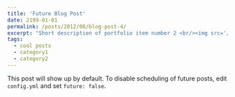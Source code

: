 ```yaml
---
title: 'Future Blog Post'
date: 2199-01-01
permalink: /posts/2012/08/blog-post-4/
excerpt: "Short description of portfolio item number 2 <br/><img src='/images/500x300.png'>"
tags:
  - cool posts
  - category1
  - category2
---
```


This post will show up by default. To disable scheduling of future posts, edit `config.yml` and set `future: false`. 
